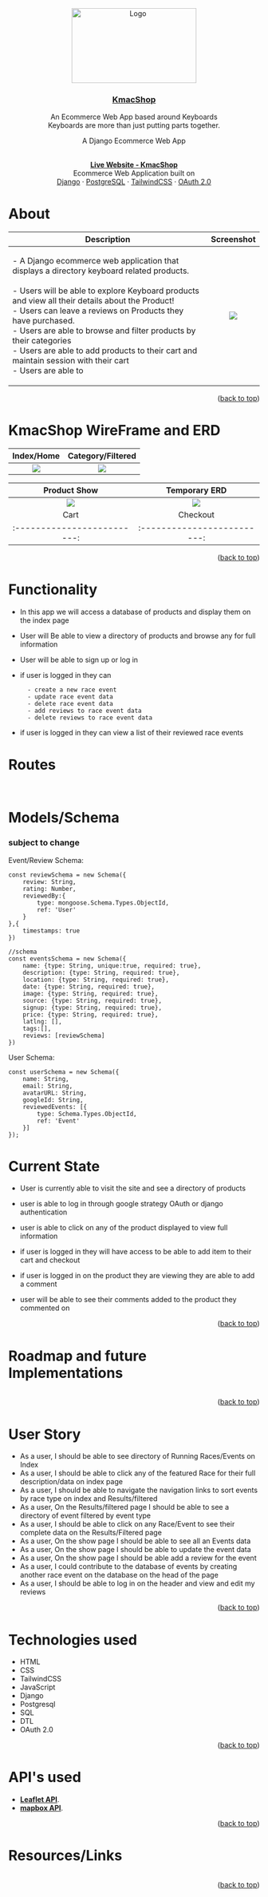 
<div id="top" align="center">
  <a href="https://github.com/Kmachappy/Runners-Page">
    <img src="https://i.imgur.com/jdjcdMZ.jpg" alt="Logo" width="250" height="150">
  </a>
  <a href="https://github.com/Kmachappy/Runners-Page">
    <h3 align="center">KmacShop</h3>
  </a>

  <p align="center">
    An Ecommerce Web App based around Keyboards <br/>
    Keyboards are more than just putting parts together.
 <p>A Django Ecommerce Web App</p><br />
    <a href="https://github.com/Kmachappy/Runners-Page"><strong>Live Website - KmacShop </strong></a>
    <br />
 Ecommerce Web Application built on <br/>
    <a href="https://www.djangoproject.com/">Django</a>
    ·
    <a href="https://www.postgresql.org/">PostgreSQL</a>
    ·
    <a href="https://tailwindcss.com/">TailwindCSS</a>
    ·
    <a href="https://oauth.net/2/">OAuth 2.0</a>
  </p>
</div>

# About

Description            |  Screenshot
:---:|:----:
| <p align="left">- A Django ecommerce web application that displays a directory keyboard related products. <br><br> - Users will be able to explore Keyboard products and view all their details about the Product! <br> - Users can leave a reviews on Products they have purchased. <br>- Users are able to browse and filter products by their categories <br> - Users are able to add products to their cart and maintain session with their cart <br> - Users are able to </p> | ![](https://i.imgur.com/AzWJqtF.jpg) |

<p align="right">(<a href="#top">back to top</a>)</p>

# KmacShop WireFrame and ERD

Index/Home             |  Category/Filtered
:-------------------------:|:-------------------------:
![](https://i.imgur.com/I7mtFwB.png)  |  ![](https://i.imgur.com/4BJ71X9.png)

Product Show             |  Temporary ERD
:-------------------------:|:-------------------------:
![](https://i.imgur.com/253u25t.png)  |  ![](https://i.imgur.com/rJpsWhG.png)
Cart             |  Checkout
:-------------------------:|:-------------------------:

<p align="right">(<a href="#top">back to top</a>)</p>

# Functionality

- In this app we will access a database of products and display them on the index page
- User will Be able to view a directory of products and browse any for full information
- User will be able to sign up or log in
- if user is logged in they can

        - create a new race event 
        - update race event data 
        - delete race event data
        - add reviews to race event data
        - delete reviews to race event data

- if user is logged in they can view a list of their reviewed race events

# Routes

```


```

# Models/Schema

### subject to change

Event/Review Schema:

```
const reviewSchema = new Schema({
    review: String,
    rating: Number,
    reviewedBy:{
        type: mongoose.Schema.Types.ObjectId,
        ref: 'User'
    }
},{
    timestamps: true
})

//schema
const eventsSchema = new Schema({
    name: {type: String, unique:true, required: true},
    description: {type: String, required: true},
    location: {type: String, required: true},
    date: {type: String, required: true},
    image: {type: String, required: true},
    source: {type: String, required: true},
    signup: {type: String, required: true},
    price: {type: String, required: true},
    latlng: [],
    tags:[],
    reviews: [reviewSchema]
})
```

User Schema:

```
const userSchema = new Schema({
    name: String,
    email: String,
    avatarURL: String,
    googleId: String,
    reviewedEvents: [{
        type: Schema.Types.ObjectId,
        ref: 'Event'
    }]
});
```

# Current State

- User is currently able to visit the site and see a directory of products

- user is able to log in through google strategy OAuth or django authentication

- user is able to click on any of the product displayed to view full information

- if user is logged in they will have access to be able to add item to their cart and checkout

- if user is logged in on the product they are viewing they are able to add a comment

- user will be able to see their comments added to the product they commented on

<p align="right">(<a href="#top">back to top</a>)</p>

# Roadmap and future Implementations

```
```


<p align="right">(<a href="#top">back to top</a>)</p>

# User Story

- As a user, I should be able to see directory of Running Races/Events on Index
- As a user, I should be able to click any of the featured Race for their full description/data on index page
- As a user, I should be able to navigate the navigation links to sort events by race type on index and Results/filtered
- As a user, On the Results/filtered page I should be able to see a directory of event filtered by event type
- As a user, I should be able to click on any Race/Event to see their complete data on the Results/Filtered page
- As a user, On the show page I should be able to see all an Events data
- As a user, On the show page I should be able to update the event data
- As a user, On the show page I should be able add a review for the event
- As a user, I could contribute to the database of events by creating another race event on the database on the head of the page
- As a user, I should be able to log in  on the header and view and edit my reviews

<p align="right">(<a href="#top">back to top</a>)</p>

# Technologies used

- HTML
- CSS
- TailwindCSS
- JavaScript
- Django
- Postgresql
- SQL
- DTL
- OAuth 2.0

<p align="right">(<a href="#top">back to top</a>)</p>

# API's used
 <!-- - **[Strava API](https://developers.strava.com/)**. -->
- **[Leaflet API](https://leafletjs.com/SlavaUkraini/)**.
- **[mapbox API](https://leafletjs.com/SlavaUkraini/)**.


<p align="right">(<a href="#top">back to top</a>)</p>



# Resources/Links
```
```
<p align="right">(<a href="#top">back to top</a>)</p>
